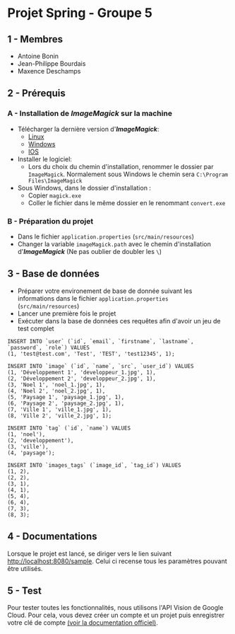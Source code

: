 # Projet Spring - Groupe 5

## 1 - Membres
- Antoine Bonin
- Jean-Philippe Bourdais
- Maxence Deschamps

## 2 - Prérequis
### A - Installation de _**ImageMagick**_ sur la machine
- Télécharger la dernière version d'_**ImageMagick**_:
  - [Linux](https://imagemagick.org/script/download.php#linux)
  - [Windows](https://imagemagick.org/script/download.php#windows)
  - [IOS](https://imagemagick.org/script/download.php#iOS)
- Installer le logiciel:
  - Lors du choix du chemin d'installation, renommer le dossier par `ImageMagick`. Normalement sous Windows le chemin sera `C:\Program Files\ImageMagick`
- Sous Windows, dans le dossier d'installation :
  - Copier `magick.exe`
  - Coller le fichier dans le même dossier en le renommant `convert.exe`

### B - Préparation du projet
- Dans le fichier `application.properties` (`src/main/resources`)
- Changer la variable `imageMagick.path` avec le chemin d'installation d'_**ImageMagick**_ (Ne pas oublier de doubler les `\`)

## 3 - Base de données
- Préparer votre environement de base de donnée suivant les informations dans le fichier `application.properties` (`src/main/resources`)
- Lancer une première fois le projet
- Exécuter dans la base de données ces requêtes afin d'avoir un jeu de test complet
```
INSERT INTO `user` (`id`, `email`, `firstname`, `lastname`, `password`, `role`) VALUES
(1, 'test@test.com', 'Test', 'TEST', 'test12345', 1);

INSERT INTO `image` (`id`, `name`, `src`, `user_id`) VALUES
(1, 'Développement 1', 'developpeur_1.jpg', 1),
(2, 'Développement 2', 'developpeur_2.jpg', 1),
(3, 'Noel 1', 'noel_1.jpg', 1),
(4, 'Noel 2', 'noel_2.jpg', 1),
(5, 'Paysage 1', 'paysage_1.jpg', 1),
(6, 'Paysage 2', 'paysage_2.jpg', 1),
(7, 'Ville 1', 'ville_1.jpg', 1),
(8, 'Ville 2', 'ville_2.jpg', 1);

INSERT INTO `tag` (`id`, `name`) VALUES
(1, 'noel'),
(2, 'developpement'),
(3, 'ville'),
(4, 'paysage');

INSERT INTO `images_tags` (`image_id`, `tag_id`) VALUES
(1, 2),
(2, 2),
(3, 1),
(4, 1),
(5, 4),
(6, 4),
(7, 3),
(8, 3);
```

## 4 - Documentations
Lorsque le projet est lancé, se diriger vers le lien suivant [http://localhost:8080/sample](http://localhost:8080/sample). Celui ci recense tous les paramètres pouvant être utilisés.

## 5 - Test
Pour tester toutes les fonctionnalités, nous utilisons l'API Vision de Google Cloud.
Pour cela, vous devez créer un compte et un projet puis enregistrer votre clé de compte [(voir la documentation officiel)](https://cloud.google.com/vision/docs/setup).